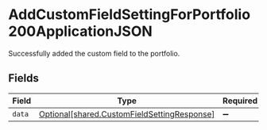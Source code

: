 # AddCustomFieldSettingForPortfolio200ApplicationJSON

Successfully added the custom field to the portfolio.


## Fields

| Field                                                                                            | Type                                                                                             | Required                                                                                         | Description                                                                                      |
| ------------------------------------------------------------------------------------------------ | ------------------------------------------------------------------------------------------------ | ------------------------------------------------------------------------------------------------ | ------------------------------------------------------------------------------------------------ |
| `data`                                                                                           | [Optional[shared.CustomFieldSettingResponse]](../../models/shared/customfieldsettingresponse.md) | :heavy_minus_sign:                                                                               | N/A                                                                                              |
